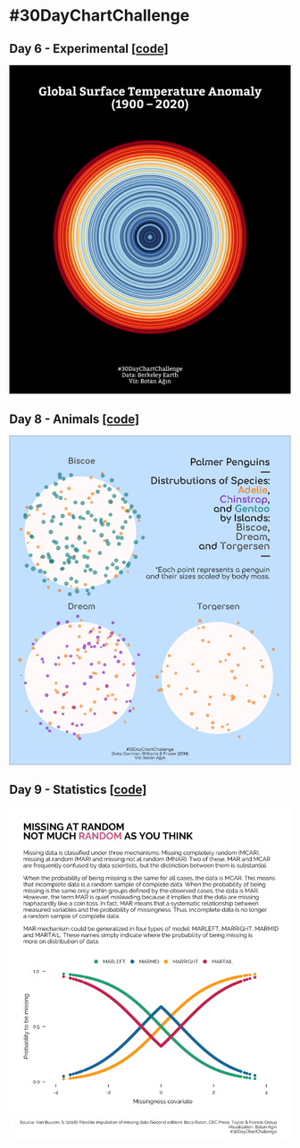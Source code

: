 # #30DayChartChallenge

## Day 6 - Experimental [[code]](https://github.com/botan/30daychartchallenge/blob/main/R/day6-experimental.R)
![](https://raw.githubusercontent.com/botan/30daychartchallenge/main/plots/day6-experimental.png)

## Day 8 - Animals [[code]](https://github.com/botan/30daychartchallenge/blob/main/R/day8-animals.R)
![](https://raw.githubusercontent.com/botan/30daychartchallenge/main/plots/day8-animals.png)

## Day 9 - Statistics [[code]](https://github.com/botan/30daychartchallenge/blob/main/R/day9-statistics.R)
![](https://raw.githubusercontent.com/botan/30daychartchallenge/main/plots/day9-statistics.png)
